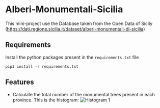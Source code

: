# Alberi-Monumentali-Sicilia

This mini-project use the Database taken from the Open Data of Sicily (https://dati.regione.sicilia.it/dataset/alberi-monumentali-di-sicilia)

## Requirements
Install the python packages present in the `requirements.txt` file

    pip3 install -r requirements.txt

## Features
- Calculate the total number of the monumental trees present in each province.  This is the histogram:
![Histogram 1](https://i.imgur.com/fgPYrNL.png?1 "Histogram 1")
